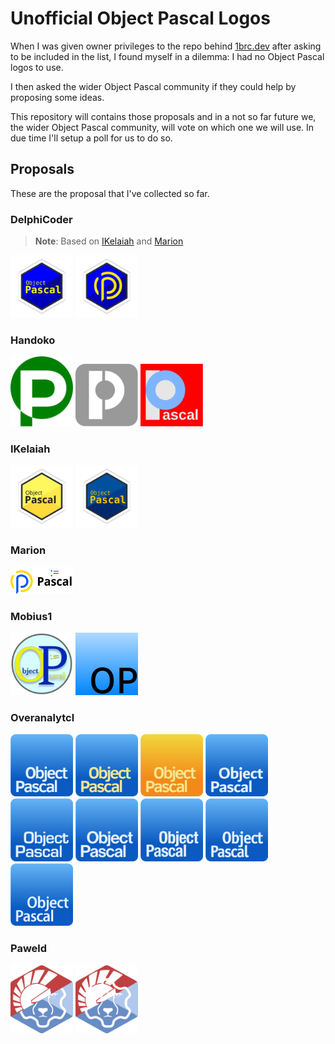 # Unofficial Object Pascal Logos
When I was given owner privileges to the repo behind [1brc.dev](https://1brc.dev) after asking to be included in the list, I found myself in a dilemma: I had no Object Pascal logos to use.

I then asked the wider Object Pascal community if they could help by proposing some ideas.

This repository will contains those proposals and in a not so far future we, the wider Object Pascal community, will vote on which one we will use. In due time I'll setup a poll for us to do so.

## Proposals
These are the proposal that I've collected so far.

### DelphiCoder

> **Note**: Based on [IKelaiah](proposals/ikelaiah) and [Marion](proposals/marion)

<img alt="ObjectPascal-Blue-Retro" src="proposals/delphicoder/objectpascal-blue-logo_retro.svg" width="100" />
<img alt="ObjectPascal-Ribbon-Retro" src="proposals/delphicoder/ribbon-op-blue-logo_retro.svg" width="100" />

### Handoko
<img alt="ObjectPascal1" src="proposals/handoko/ObjectPascal1.svg" width="100" />
<img alt="ObjectPascal2" src="proposals/handoko/ObjectPascal2.svg" width="100" />
<img alt="ObjectPascal3" src="proposals/handoko/ObjectPascal3.svg" width="100" />

### IKelaiah
<img alt="ObjectPascal-Logo" src="proposals/ikelaiah/objectpascal-logo.svg" width="100" />
<img alt="ObjectPascal-Blue" src="proposals/ikelaiah/objectpascal-blue-logo.svg" width="100" />

### Marion
<img alt="ObjectPascal" src="proposals/marion/ObjectPascal.svg" width="100" />

### Mobius1
<img alt="ObjectPascal-Logo1" src="proposals/mobius1/PascalLogo1.svg" width="100" />
<img alt="ObjectPascal-Minimalist" src="proposals/mobius1/PascalLogo2-Minimalist.svg" width="100" />

### Overanalytcl
<img alt="Logo1" src="proposals/overanalytcl/logo1.svg" width="100" />
<img alt="Logo1-Yellow" src="proposals/overanalytcl/logo1-yellow.svg" width="100" />
<img alt="Logo1-YellowBG" src="proposals/overanalytcl/logo1-yellowbg.svg" width="100" />
<img alt="Logo2" src="proposals/overanalytcl/logo2.svg" width="100" />
<img alt="Logo3" src="proposals/overanalytcl/logo3.svg" width="100" />
<img alt="Logo4" src="proposals/overanalytcl/logo4.svg" width="100" />
<img alt="Logo5" src="proposals/overanalytcl/logo5.svg" width="100" />
<img alt="Logo6" src="proposals/overanalytcl/logo6.svg" width="100" />
<img alt="Logo7" src="proposals/overanalytcl/logo7.svg" width="100" />

### Paweld
<img alt="LazDelphi" src="proposals/paweld/lazdelphi.svg" width="100" />
<img alt="LazDelphi0" src="proposals/paweld/lazdelphi0.svg" width="100" />
